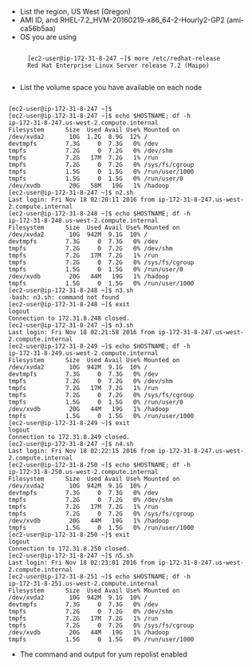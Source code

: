 * List the region, 
    US West (Oregon)
* AMI ID, and 
    RHEL-7.2_HVM-20160219-x86_64-2-Hourly2-GP2 (ami-ca56b5aa)
* OS you are using
    <pre><code>
    [ec2-user@ip-172-31-8-247 ~]$ more /etc/redhat-release
    Red Hat Enterprise Linux Server release 7.2 (Maipo)
    </code></pre>
* List the volume space you have available on each node
<pre><code>
[ec2-user@ip-172-31-8-247 ~]$
[ec2-user@ip-172-31-8-247 ~]$ echo $HOSTNAME; df -h
ip-172-31-8-247.us-west-2.compute.internal
Filesystem      Size  Used Avail Use% Mounted on
/dev/xvda2       10G  1.2G  8.9G  12% /
devtmpfs        7.3G     0  7.3G   0% /dev
tmpfs           7.2G     0  7.2G   0% /dev/shm
tmpfs           7.2G   17M  7.2G   1% /run
tmpfs           7.2G     0  7.2G   0% /sys/fs/cgroup
tmpfs           1.5G     0  1.5G   0% /run/user/1000
tmpfs           1.5G     0  1.5G   0% /run/user/0
/dev/xvdb        20G   58M   19G   1% /hadoop
[ec2-user@ip-172-31-8-247 ~]$ n2.sh
Last login: Fri Nov 18 02:20:11 2016 from ip-172-31-8-247.us-west-2.compute.internal
[ec2-user@ip-172-31-8-248 ~]$ echo $HOSTNAME; df -h
ip-172-31-8-248.us-west-2.compute.internal
Filesystem      Size  Used Avail Use% Mounted on
/dev/xvda2       10G  942M  9.1G  10% /
devtmpfs        7.3G     0  7.3G   0% /dev
tmpfs           7.2G     0  7.2G   0% /dev/shm
tmpfs           7.2G   17M  7.2G   1% /run
tmpfs           7.2G     0  7.2G   0% /sys/fs/cgroup
tmpfs           1.5G     0  1.5G   0% /run/user/0
/dev/xvdb        20G   44M   19G   1% /hadoop
tmpfs           1.5G     0  1.5G   0% /run/user/1000
[ec2-user@ip-172-31-8-248 ~]$ n3.sh
-bash: n3.sh: command not found
[ec2-user@ip-172-31-8-248 ~]$ exit
logout
Connection to 172.31.8.248 closed.
[ec2-user@ip-172-31-8-247 ~]$ n3.sh
Last login: Fri Nov 18 02:21:58 2016 from ip-172-31-8-247.us-west-2.compute.internal
[ec2-user@ip-172-31-8-249 ~]$ echo $HOSTNAME; df -h
ip-172-31-8-249.us-west-2.compute.internal
Filesystem      Size  Used Avail Use% Mounted on
/dev/xvda2       10G  942M  9.1G  10% /
devtmpfs        7.3G     0  7.3G   0% /dev
tmpfs           7.2G     0  7.2G   0% /dev/shm
tmpfs           7.2G   17M  7.2G   1% /run
tmpfs           7.2G     0  7.2G   0% /sys/fs/cgroup
tmpfs           1.5G     0  1.5G   0% /run/user/0
/dev/xvdb        20G   44M   19G   1% /hadoop
tmpfs           1.5G     0  1.5G   0% /run/user/1000
[ec2-user@ip-172-31-8-249 ~]$ exit
logout
Connection to 172.31.8.249 closed.
[ec2-user@ip-172-31-8-247 ~]$ n4.sh
Last login: Fri Nov 18 02:22:15 2016 from ip-172-31-8-247.us-west-2.compute.internal
[ec2-user@ip-172-31-8-250 ~]$ echo $HOSTNAME; df -h
ip-172-31-8-250.us-west-2.compute.internal
Filesystem      Size  Used Avail Use% Mounted on
/dev/xvda2       10G  942M  9.1G  10% /
devtmpfs        7.3G     0  7.3G   0% /dev
tmpfs           7.2G     0  7.2G   0% /dev/shm
tmpfs           7.2G   17M  7.2G   1% /run
tmpfs           7.2G     0  7.2G   0% /sys/fs/cgroup
/dev/xvdb        20G   44M   19G   1% /hadoop
tmpfs           1.5G     0  1.5G   0% /run/user/1000
[ec2-user@ip-172-31-8-250 ~]$ exit
logout
Connection to 172.31.8.250 closed.
[ec2-user@ip-172-31-8-247 ~]$ n5.sh
Last login: Fri Nov 18 02:23:01 2016 from ip-172-31-8-247.us-west-2.compute.internal
[ec2-user@ip-172-31-8-251 ~]$ echo $HOSTNAME; df -h
ip-172-31-8-251.us-west-2.compute.internal
Filesystem      Size  Used Avail Use% Mounted on
/dev/xvda2       10G  942M  9.1G  10% /
devtmpfs        7.3G     0  7.3G   0% /dev
tmpfs           7.2G     0  7.2G   0% /dev/shm
tmpfs           7.2G   17M  7.2G   1% /run
tmpfs           7.2G     0  7.2G   0% /sys/fs/cgroup
/dev/xvdb        20G   44M   19G   1% /hadoop
tmpfs           1.5G     0  1.5G   0% /run/user/1000
</code></pre>
* The command and output for yum repolist enabled
